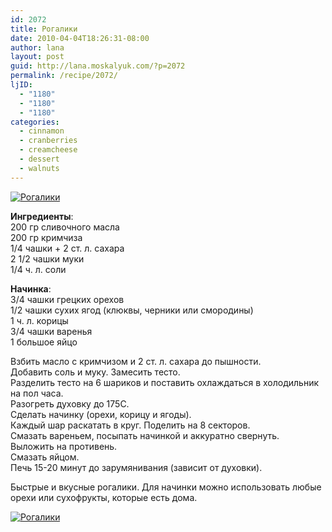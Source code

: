 ```yaml
---
id: 2072
title: Рогалики
date: 2010-04-04T18:26:31-08:00
author: lana
layout: post
guid: http://lana.moskalyuk.com/?p=2072
permalink: /recipe/2072/
ljID:
  - "1180"
  - "1180"
  - "1180"
categories:
  - cinnamon
  - cranberries
  - creamcheese
  - dessert
  - walnuts
---
```

<a class="flickr-image alignnone" title="Рогалики" href="http://www.flickr.com/photos/67405678@N00/4486066376/" target="_blank"><img src="http://farm5.static.flickr.com/4038/4486066376_b25e825f86.jpg" alt="Рогалики" /></a>

**Ингредиенты**:  
200 гр сливочного масла  
200 гр кримчиза  
1/4 чашки + 2 ст. л. сахара  
2 1/2 чашки муки  
1/4 ч. л. соли

**Начинка**:  
3/4 чашки грецких орехов  
1/2 чашки сухих ягод (клюквы, черники или смородины)  
1 ч. л. корицы  
3/4 чашки варенья  
1 большое яйцо

Взбить масло с кримчизом и 2 ст. л. сахара до пышности.  
Добавить соль и муку. Замесить тесто.  
Разделить тесто на 6 шариков и поставить охлаждаться в холодильник на пол часа.  
Разогреть духовку до 175С.  
Сделать начинку (орехи, корицу и ягоды).  
Каждый шар раскатать в круг. Поделить на 8 секторов.  
Смазать вареньем, посыпать начинкой и аккуратно свернуть.  
Выложить на противень.  
Смазать яйцом.  
Печь 15-20 минут до зарумянивания (зависит от духовки).

Быстрые и вкусные рогалики. Для начинки можно использовать любые орехи или сухофрукты, которые есть дома.

<a class="flickr-image alignnone" title="Рогалики" href="http://www.flickr.com/photos/67405678@N00/4486068142/" target="_blank"><img src="http://farm3.static.flickr.com/2762/4486068142_337a10d157.jpg" alt="Рогалики" /></a>